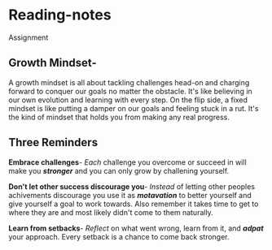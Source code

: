 # Reading-notes
Assignment
## Growth Mindset-
A growth mindset is all about tackling challenges head-on and charging forward to conquer our goals no matter the obstacle. It's like believing in our own evolution and learning with every step. On the flip side, a fixed mindset is like putting a damper on our goals and feeling stuck in a rut. It's the kind of mindset that holds you from making any real progress.
## Three Reminders
**Embrace challenges**- *Each* challenge you overcome or succeed in will make you ***stronger*** and you can only grow by challening yourself.

**Don't let other success discourage you**- *Instead* of letting other peoples achivements discourage you use it as ***motavation*** to better yourself and give yourself a goal to work towards. Also remember it takes time to get to where they are and most likely didn't come to them naturally. 

**Learn from setbacks**- *Reflect* on what went wrong, learn from it, and ***adpat*** your approach. Every setback is a chance to come back stronger.

